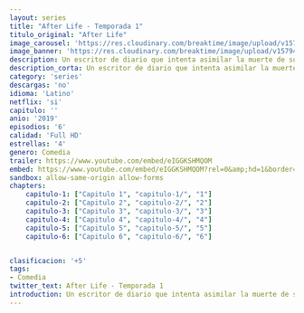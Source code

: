 ```yaml
---
layout: series
title: "After Life - Temporada 1"
titulo_original: "After Life"
image_carousel: 'https://res.cloudinary.com/breaktime/image/upload/v1579458184/after-min_j6sn0n.jpg'
image_banner: 'https://res.cloudinary.com/breaktime/image/upload/v1579458188/image5c79bdf108cfd-min_d4rl62.jpg'
description: Un escritor de diario que intenta asimilar la muerte de su esposa adopta una personalidad arisca para alejar a cualquier persona que quiera ayudarlo.
description_corta: Un escritor de diario que intenta asimilar la muerte de su esposa adopta una personalidad arisca para alejar a cualquier persona que quiera ayudarlo.
category: 'series'
descargas: 'no'
idioma: 'Latino'
netflix: 'si'
capitulo: ''
anio: '2019'
episodios: '6'
calidad: 'Full HD'
estrellas: '4'
genero: Comedia
trailer: https://www.youtube.com/embed/eIGGKSHMQOM
embed: https://www.youtube.com/embed/eIGGKSHMQOM?rel=0&amp;hd=1&border=0&wmode=opaque&enablejsapi=1&modestbranding=1&controls=1&showinfo=1
sandbox: allow-same-origin allow-forms 
chapters:
    capitulo-1: ["Capitulo 1", "capitulo-1/", "1"]
    capitulo-2: ["Capitulo 2", "capitulo-2/", "2"]
    capitulo-3: ["Capitulo 3", "capitulo-3/", "3"]
    capitulo-4: ["Capitulo 4", "capitulo-4/", "4"]
    capitulo-5: ["Capitulo 5", "capitulo-5/", "5"]
    capitulo-6: ["Capitulo 6", "capitulo-6/", "6"]


clasificacion: '+5'
tags:
- Comedia
twitter_text: After Life - Temporada 1
introduction: Un escritor de diario que intenta asimilar la muerte de su esposa adopta una personalidad arisca para alejar a cualquier persona que quiera ayudarlo.
---
```












